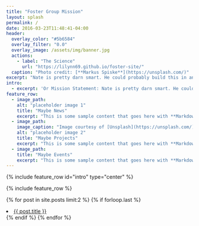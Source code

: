 ```yaml
---
title: "Foster Group Mission"
layout: splash
permalink: /
date: 2016-03-23T11:48:41-04:00
header:
  overlay_color: "#5b6584"
  overlay_filter: "0.0"
  overlay_image: /assets/img/banner.jpg
  actions:
    - label: "The Science"
      url: "https://lilynn69.github.io/foster-site/"
  caption: "Photo credit: [**Markus Spiske**](https://unsplash.com/)"
excerpt: "Nate is pretty darn smart. He could probably build this in an hour. fdjsal;j lkasfjd; jkfsa jfkl jfkdsalkj lfsdak jlkf sdajlk fsdjflk jdfslkjklfss kljdfs lkj lkfsdj lkjfs adlkj fsdklj lkfjas."
intro:
  - excerpt: 'Or Mission Statement: Nate is pretty darn smart. He could probably build this in an hour. Centered with `type="center"`'
feature_row:
  - image_path:
    alt: "placeholder image 1"
    title: "Maybe News"
    excerpt: "This is some sample content that goes here with **Markdown** formatting."    
  - image_path:
    image_caption: "Image courtesy of [Unsplash](https://unsplash.com/)"
    alt: "placeholder image 2"
    title: "Maybe Projects"
    excerpt: "This is some sample content that goes here with **Markdown** formatting."
  - image_path:
    title: "Maybe Events"
    excerpt: "This is some sample content that goes here with **Markdown** formatting."
---
```


{% include feature_row id="intro" type="center" %}

{% include feature_row %}

{% for post in site.posts limit:2  %}
{% if forloop.last %}
  <li>
    <a href="post-link" href="{{ post.url | prepend: site.baseurl }}">{{ post.title }}</a>
  </li>
{% endif %}
{% endfor %}
